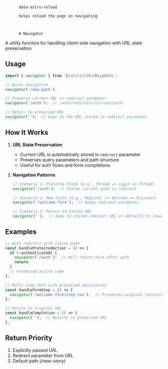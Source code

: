           data-astro-reload

          helps reload the page on navigating



          # Navigator

A utility function for handling client-side navigation with URL state preservation.

## Usage

```typescript
import { navigator } from '@/utils/lib/URLupdate';

// Basic navigation
navigator('/new-path');

// Preserve current URL in redirect parameter
navigator('/auth');  // /auth?redirect=/current/path

// Return to preserved URL
navigator('');  // Goes to the URL stored in redirect parameter
```

## How It Works

1. **URL State Preservation**
   - Current URL is automatically stored in `redirect` parameter
   - Preserves query parameters and path structure
   - Useful for auth flows and form completions

2. **Navigation Patterns**

   ```typescript
   // Scenario 1: Preserve State (e.g., Thread => Login => Thread)
   navigator('/auth');  // Stores current path in redirect

   // Scenario 2: New State (e.g., Register => Welcome => Discover)
   navigator('/welcome-form');  // Keeps redirect parameter

   // Scenario 3: Return to Stored URL
   navigator('');  // Goes to stored redirect URL or defaults to /new-story
   ```

## Examples

```typescript
// Auth redirect with return path
const handleProtectedAction = () => {
  if (!authenticated) {
    navigator('/auth');  // Will return here after auth
    return;
  }
  // Protected action code
};

// Multi-step form with preserved destination
const handleFormStep = () => {
  navigator('/welcome-form/step-two');  // Preserves original redirect
};

// Return to original URL
const handleCompletion = () => {
  navigator('');  // Returns to preserved URL
};
```

## Return Priority
1. Explicitly passed URL
2. Redirect parameter from URL
3. Default path (/new-story)